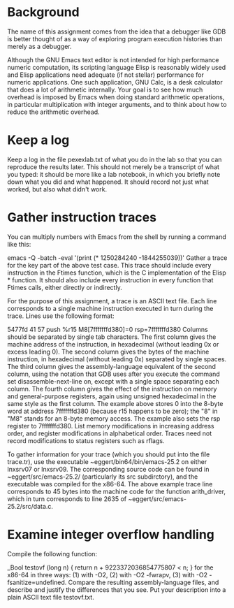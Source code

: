 # Background
The name of this assignment comes from the idea that a debugger like GDB is better thought of as a way of exploring program execution histories than merely as a debugger.

Although the GNU Emacs text editor is not intended for high performance numeric computation, its scripting language Elisp is reasonably widely used and Elisp applications need adequate (if not stellar) performance for numeric applications. One such application, GNU Calc, is a desk calculator that does a lot of arithmetic internally. Your goal is to see how much overhead is imposed by Emacs when doing standard arithmetic operations, in particular multiplication with integer arguments, and to think about how to reduce the arithmetic overhead.

# Keep a log
Keep a log in the file pexexlab.txt of what you do in the lab so that you can reproduce the results later. This should not merely be a transcript of what you typed: it should be more like a lab notebook, in which you briefly note down what you did and what happened. It should record not just what worked, but also what didn't work.

# Gather instruction traces
You can multiply numbers with Emacs from the shell by running a command like this:

  emacs -Q -batch -eval '(print (* 1250284240 -1844255039))'
Gather a trace for the key part of the above test case. This trace should include every instruction in the Ftimes function, which is the C implementation of the Elisp * function. It should also include every instruction in every function that Ftimes calls, either directly or indirectly.

For the purpose of this assignment, a trace is an ASCII text file. Each line corresponds to a single machine instruction executed in turn during the trace. Lines use the following format:

5477fd	41 57	push %r15	M8[7fffffffd380]=0 rsp=7fffffffd380
Columns should be separated by single tab characters. The first column gives the machine address of the instruction, in hexadecimal (without leading 0x or excess leading 0). The second column gives the bytes of the machine instruction, in hexadecimal (without leading 0x) separated by single spaces. The third column gives the assembly-language equivalent of the second column, using the notation that GDB uses after you execute the command set disassemble-next-line on, except with a single space separating each column. The fourth column gives the effect of the instruction on memory and general-purpose registers, again using unsigned hexadecimal in the same style as the first column. The example above stores 0 into the 8-byte word at address 7fffffffd380 (because r15 happens to be zero); the "8" in "M8" stands for an 8-byte memory access. The example also sets the rsp register to 7fffffffd380. List memory modifications in increasing address order, and register modifications in alphabetical order. Traces need not record modifications to status registers such as rflags.

To gather information for your trace (which you should put into the file trace.tr), use the executable ~eggert/bin64/bin/emacs-25.2 on either lnxsrv07 or lnxsrv09. The corresponding source code can be found in ~eggert/src/emacs-25.2/ (particularly its src subdirctory), and the executable was compiled for the x86-64. The above example trace line corresponds to 45 bytes into the machine code for the function arith_driver, which in turn corresponds to line 2635 of ~eggert/src/emacs-25.2/src/data.c.

# Examine integer overflow handling
Compile the following function:

  _Bool
  testovf (long n)
  {
    return n + 9223372036854775807 < n;
  }
for the x86-64 in three ways: (1) with -O2, (2) with -O2 -fwrapv, (3) with -O2 -fsanitize=undefined. Compare the resulting assembly-language files, and describe and justify the differences that you see. Put your description into a plain ASCII text file testovf.txt.
